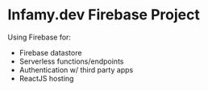 # Infamy.dev Firebase Project

Using Firebase for:
- Firebase datastore
- Serverless functions/endpoints
- Authentication w/ third party apps
- ReactJS hosting

